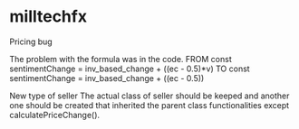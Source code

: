 # milltechfx


Pricing bug

The problem with the formula was in the code.
FROM
const sentimentChange = inv_based_change + ((ec - 0.5)*v)
TO
const sentimentChange = inv_based_change + ((ec - 0.5))

New type of seller
The actual class of seller should be keeped and another one should be created that inherited the parent class functionalities except calculatePriceChange(). 
